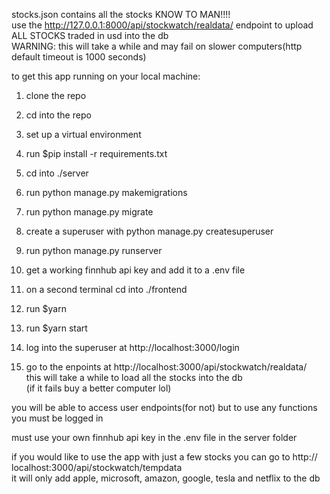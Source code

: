 stocks.json contains all the stocks KNOW TO MAN!!!!  
use the http://127.0.0.1:8000/api/stockwatch/realdata/ endpoint to upload ALL STOCKS traded in usd into the db  
WARNING: this will take a while and may fail on slower computers(http default timeout is 1000 seconds)  


to get this app running on your local machine:  
1. clone the repo  
2. cd into the repo  
3. set up a virtual environment  
4. run $pip install -r requirements.txt  
5. cd into ./server  
6. run python manage.py makemigrations  
7. run python manage.py migrate  
8. create a superuser with python manage.py createsuperuser  
9. run python manage.py runserver  
10. get a working finnhub api key and add it to a .env file  

11. on a second terminal cd into ./frontend  
12. run $yarn  
13. run $yarn start  

14. log into the superuser at http://localhost:3000/login  
15. go to the enpoints at http://localhost:3000/api/stockwatch/realdata/  
this will take a while to load all the stocks into the db  
(if it fails buy a better computer lol)  

you will be able to access user endpoints(for not) but to use any functions you must be logged in  

must use your own finnhub api key in the .env file in the server folder  

if you would like to use the app with just a few stocks you can go to http://  localhost:3000/api/stockwatch/tempdata  
it will only add apple, microsoft, amazon, google, tesla and netflix to the db  